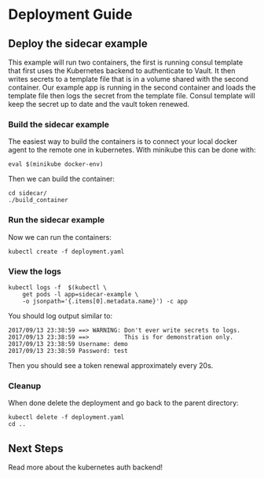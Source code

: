 # Deployment Guide

## Deploy the sidecar example

This example will run two containers, the first is running consul
template that first uses the Kubernetes backend to authenticate to Vault.
It then writes secrets to a template file that is in a volume shared with the
second container. Our example app is running in the second container and loads
the template file then logs the secret from the template file. Consul template
will keep the secret up to date and the vault token renewed. 

### Build the sidecar example

The easiest way to build the containers is to connect your local docker agent
to the remote one in kubernetes. With minikube this can be done with:

```
eval $(minikube docker-env)
```

Then we can build the container:
```
cd sidecar/
./build_container
```

### Run the sidecar example

Now we can run the containers:

```
kubectl create -f deployment.yaml
```

### View the logs

```
kubectl logs -f  $(kubectl \
    get pods -l app=sidecar-example \
    -o jsonpath='{.items[0].metadata.name}') -c app
```

You should log output similar to:
```
2017/09/13 23:38:59 ==> WARNING: Don't ever write secrets to logs.
2017/09/13 23:38:59 ==>          This is for demonstration only.
2017/09/13 23:38:59 Username: demo
2017/09/13 23:38:59 Password: test
```

Then you should see a token renewal approximately every 20s.

### Cleanup 

When done delete the deployment and go back to the parent directory:

```
kubectl delete -f deployment.yaml
cd ..
```

## Next Steps

Read more about the kubernetes auth backend!





